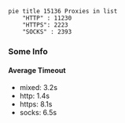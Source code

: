 
```mermaid
pie title 15136 Proxies in list
    "HTTP" : 11230
    "HTTPS": 2223
    "SOCKS" : 2393
```

### Some Info
#### Average Timeout

- mixed: 3.2s
- http: 1.4s
- https: 8.1s
- socks: 6.5s